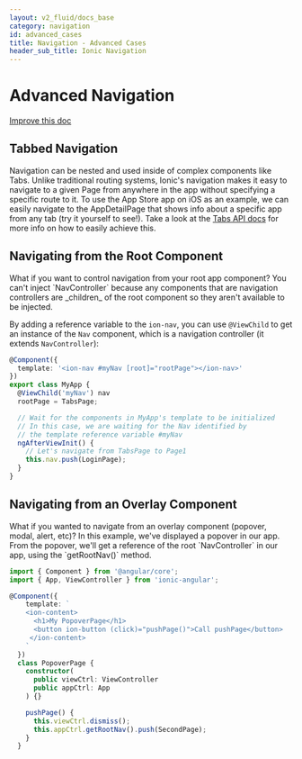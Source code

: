```yaml
---
layout: v2_fluid/docs_base
category: navigation
id: advanced_cases
title: Navigation - Advanced Cases
header_sub_title: Ionic Navigation
---
```


<h1 class="title">Advanced Navigation</h1>

<a class="improve-v2-docs" href='https://github.com/driftyco/ionic-site/edit/master/content/docs/v2/navigation/advanced-cases/index.md'>
  Improve this doc
</a>

<h2 id="advanced_navigation">Tabbed Navigation</h2>

Navigation can be nested and used inside of complex components like Tabs. Unlike traditional routing systems, Ionic's navigation makes it easy to navigate to a given Page from anywhere in the app without specifying a specific route to it. To use the App Store app on iOS as an example, we can easily navigate to the AppDetailPage that shows info about a specific app from any tab (try it yourself to see!). Take a look at the [Tabs API docs](../../api/components/tabs/Tabs) for more info on how to easily achieve this.

<h2 id="navigating_from_root">Navigating from the Root Component</h2>
What if you want to control navigation from your root app component? You can't inject `NavController` because any components that are navigation controllers are _children_ of the root component so they aren't available to be injected.

By adding a reference variable to the `ion-nav`, you can use `@ViewChild` to get an instance of the `Nav` component, which is a navigation controller (it extends `NavController`):

```typescript
@Component({
  template: '<ion-nav #myNav [root]="rootPage"></ion-nav>'
})
export class MyApp {
  @ViewChild('myNav') nav
  rootPage = TabsPage;

  // Wait for the components in MyApp's template to be initialized
  // In this case, we are waiting for the Nav identified by
  // the template reference variable #myNav
  ngAfterViewInit() {
    // Let's navigate from TabsPage to Page1
    this.nav.push(LoginPage);
  }
}
```
 
<h2 id="navigating_from_overlay">Navigating from an Overlay Component</h2>
What if you wanted to navigate from an overlay component (popover, modal, alert, etc)?
In this example, we've displayed a popover in our app. From the popover, we'll get a
reference of the root `NavController` in our app, using the `getRootNav()` method.


```typescript
import { Component } from '@angular/core';
import { App, ViewController } from 'ionic-angular';

@Component({
    template: `
    <ion-content>
      <h1>My PopoverPage</h1>
      <button ion-button (click)="pushPage()">Call pushPage</button>
     </ion-content>
    `
  })
  class PopoverPage {
    constructor(
      public viewCtrl: ViewController
      public appCtrl: App
    ) {}

    pushPage() {
      this.viewCtrl.dismiss();
      this.appCtrl.getRootNav().push(SecondPage);
    }
  }
```